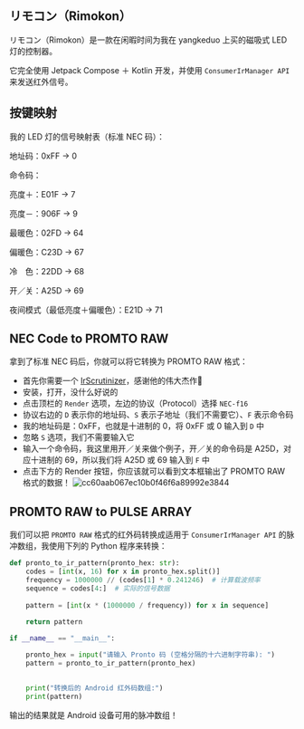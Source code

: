## リモコン（Rimokon）
リモコン（Rimokon）是一款在闲暇时间为我在 yangkeduo 上买的磁吸式 LED 灯的控制器。

它完全使用 Jetpack Compose ＋ Kotlin 开发，并使用 `ConsumerIrManager API` 来发送红外信号。

## 按键映射
我的 LED 灯的信号映射表（标准 NEC 码）：

地址码：0xFF -> 0

命令码：

亮度＋：E01F -> 7

亮度－：906F -> 9

最暖色：02FD -> 64

偏暖色：C23D -> 67

冷　色：22DD -> 68

开／关：A25D -> 69

夜间模式（最低亮度＋偏暖色）：E21D -> 71

## NEC Code to PROMTO RAW
拿到了标准 NEC 码后，你就可以将它转换为 PROMTO RAW 格式：

- 首先你需要一个 [IrScrutinizer](https://github.com/bengtmartensson/IrScrutinizer)，感谢他的伟大杰作🙏
- 安装，打开，没什么好说的
- 点击顶栏的 `Render` 选项，左边的协议（Protocol）选择 `NEC-f16`
- 协议右边的 `D` 表示你的地址码、`S` 表示子地址（我们不需要它）、`F` 表示命令码
- 我的地址码是：0xFF，也就是十进制的 0，将 0xFF 或 0 输入到 `D` 中
- 忽略 `S` 选项，我们不需要输入它
- 输入一个命令码，我这里用开／关来做个例子，开／关的命令码是 A25D，对应十进制的 69，所以我们将 A25D 或 69 输入到 `F` 中
- 点击下方的 Render 按钮，你应该就可以看到文本框输出了 PROMTO RAW 格式的数据！
![cc60aab067ec10b0f46f6a89992e3844](https://github.com/user-attachments/assets/46c7394a-f846-42e1-b27a-290dc2600feb)


## PROMTO RAW to PULSE ARRAY
我们可以把 `PROMTO RAW` 格式的红外码转换成适用于 `ConsumerIrManager API` 的脉冲数组，我使用下列的 Python 程序来转换：

```python
def pronto_to_ir_pattern(pronto_hex: str):
    codes = [int(x, 16) for x in pronto_hex.split()]
    frequency = 1000000 // (codes[1] * 0.241246)  # 计算载波频率
    sequence = codes[4:]  # 实际的信号数据
    
    pattern = [int(x * (1000000 / frequency)) for x in sequence]
    
    return pattern

if __name__ == "__main__":

    pronto_hex = input("请输入 Pronto 码 (空格分隔的十六进制字符串): ")
    pattern = pronto_to_ir_pattern(pronto_hex)

    
    print("转换后的 Android 红外码数组:")
    print(pattern)
```
输出的结果就是 Android 设备可用的脉冲数组！
